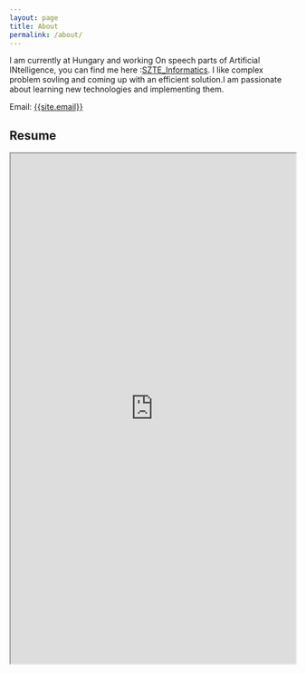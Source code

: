 ```yaml
---
layout: page
title: About
permalink: /about/
---
```

<p>
I am currently at Hungary and working On speech parts of Artificial INtelligence, you can find me here :<a href="https://www.inf.u-szeged.hu/users/honarmandi-shandiz-amin" target="_blank">SZTE_Informatics</a>. I like complex problem sovling and coming up with an efficient solution.I am passionate about learning new technologies and implementing them. 
</p>

Email: <a href="mailto:{{site.email}}">{{site.email}}</a>

## Resume
<iframe src="https://drive.google.com/file/d/1lOG4iqKmt4EEfMgBz5bJBwCJgscxnG41/view?usp=sharing" width="100%" height="900"></iframe>
